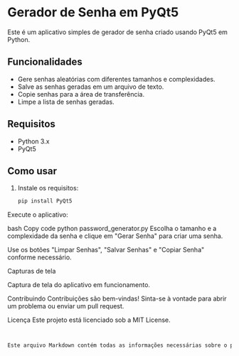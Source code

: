 # Gerador de Senha em PyQt5

Este é um aplicativo simples de gerador de senha criado usando PyQt5 em Python.

## Funcionalidades

- Gere senhas aleatórias com diferentes tamanhos e complexidades.
- Salve as senhas geradas em um arquivo de texto.
- Copie senhas para a área de transferência.
- Limpe a lista de senhas geradas.

## Requisitos

- Python 3.x
- PyQt5

## Como usar

1. Instale os requisitos:

   ```bash
   pip install PyQt5
Execute o aplicativo:

bash
Copy code
python password_generator.py
Escolha o tamanho e a complexidade da senha e clique em "Gerar Senha" para criar uma senha.

Use os botões "Limpar Senhas", "Salvar Senhas" e "Copiar Senha" conforme necessário.

Capturas de tela

Captura de tela do aplicativo em funcionamento.

Contribuindo
Contribuições são bem-vindas! Sinta-se à vontade para abrir um problema ou enviar um pull request.

Licença
Este projeto está licenciado sob a MIT License.

```css


Este arquivo Markdown contém todas as informações necessárias sobre o projeto, organizadas em seções distintas e formatadas para facilitar a leitura e a compreensão.




